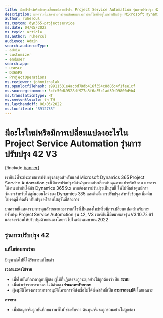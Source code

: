 ```yaml
---
title: มีอะไรใหม่หรือมีการเปลี่ยนแปลงอะไรใน Project Service Automation รุ่นการปรับปรุง 42 V3
description: บทความนี้แสดงรายการคุณลักษณะและการแก้ไขที่มีอยู่ในการปรับปรุง Microsoft Dynamics 365 Project Service Automation รุ่น 42, V3
author: ruhercul
ms.custom: dyn365-projectservice
ms.date: 04/05/2022
ms.topic: article
ms.author: ruhercul
audience: Admin
search.audienceType:
- admin
- customizer
- enduser
search.app:
- D365CE
- D365PS
- ProjectOperations
ms.reviewer: johnmichalak
ms.openlocfilehash: e9911531e4acbd78db416f554c8d85c4f1fee1cf
ms.sourcegitcommit: 6cfc50d89528df977a8f6a55c1ad39d99800d9b4
ms.translationtype: HT
ms.contentlocale: th-TH
ms.lasthandoff: 06/03/2022
ms.locfileid: "8912738"
---
```

# <a name="whats-new-or-changed-in-project-service-automation-update-release-42-v3"></a>มีอะไรใหม่หรือมีการเปลี่ยนแปลงอะไรใน Project Service Automation รุ่นการปรับปรุง 42 V3

[!include [banner](../includes/psa-now-project-operations.md)]

เรายินดีที่จะประกาศการปรับปรุงล่าสุดสำหรับแอป Microsoft Dynamics 365 Project Service Automation รุ่นนี้มีการปรับปรุงที่สำคัญบางอย่างเกี่ยวกับคุณภาพ ประสิทธิภาพ และการใช้งาน เข้ากันได้กับ Dynamics 365 9.x หากต้องการปรับปรุงเป็นรุ่นนี้ ให้ไปที่หน้าศูนย์การจัดการสำหรับโซลูชันออนไลน์ของ Dynamics 365 และติดตั้งการปรับปรุง สำหรับข้อมูลเพิ่มเติม โปรดดูที่ [ติดตั้ง ปรับปรุง หรือลบโซลูชันที่ต้องการ](/power-platform/admin/install-remove-preferred-solution)

บทความนี้แสดงรายการคุณลักษณะและการแก้ไขที่เป็นของใหม่หรือมีการเปลี่ยนแปลงสำหรับการปรับปรุง Project Service Automation รุ่น 42, V3 เวอร์ชันนี้มีหมายเลขรุ่น V3.10.73.61 และจะพร้อมให้ปรับปรุงด้วยตนเองโดยทั่วไปในเดือนเมษายน 2022

## <a name="update-release-42"></a>รุ่นการปรับปรุง 42

### <a name="bug-fixes"></a>แก้ไขข้อบกพร่อง

ปัญหาต่อไปนี้ได้รับการแก้ไขแล้ว

**เวลาและค่าใช้จ่าย**

- เมื่อใบบันทึกเวลาถูกปฏิเสธ ผู้ใช้ที่ปฏิเสธจะถูกระบุอย่างไม่ถูกต้องว่าเป็น **ระบบ**
- เมื่อนำเข้ารายการเวลา ไม่มีค่าของ **ประเภททรัพยากร**
- ผู้อนุมัติโครงการสามารถอนุมัติโครงการที่ส่งเมื่อไม่ได้ตั้งค่าสิทธิ์เป็น **สามารถอนุมัติ** โดยเฉพาะ

**การขาย**

- เมื่อข้อมูลจริงถูกบันทึกบนงานที่ไม่ใช่ระดับราก ต้นทุนจริงจะถูกรวมอย่างไม่ถูกต้อง
